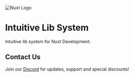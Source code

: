 ![Nuxt Logo](https://cdn.dont-ping.me/api/✌️🐭👋🤘👻.png)

# Intuitive Lib System

Intuitive lib system for Nuxt Development.

## Contact Us

Join our [Discord](https://discord.gg/ejUSZ5JCKj) for updates, support and special discounts!
